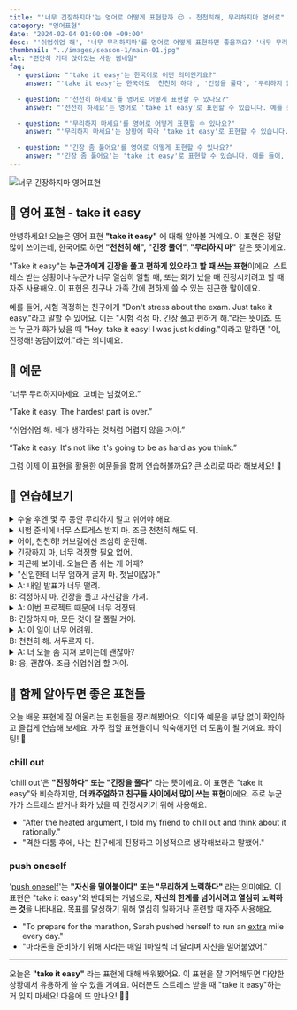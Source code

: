 ```yaml
---
title: "'너무 긴장하지마'는 영어로 어떻게 표현할까 😌 - 천천히해, 무리하지마 영어로"
category: "영어표현"
date: "2024-02-04 01:00:00 +09:00"
desc: "'쉬엄쉬엄 해', '너무 무리하지마'를 영어로 어떻게 표현하면 좋을까요? '너무 무리하지 마세요. 고비는 넘겼어요.', '쉬엄쉬엄 해. 네가 생각하는 것처럼 어렵지 않을 거야.' 등을 영어로 표현하는 법을 배워봅시다."
thumbnail: "../images/season-1/main-01.jpg"
alt: "편안히 기대 앉아있는 사람 썸네일"
faq:
  - question: "'take it easy'는 한국어로 어떤 의미인가요?"
    answer: "'take it easy'는 한국어로 '천천히 하다', '긴장을 풀다', '무리하지 않다' 등의 의미를 가집니다. 이 표현은 누군가에게 스트레스를 덜 받거나 더 편하게 행동하라고 조언할 때 사용됩니다."

  - question: "'천천히 하세요'를 영어로 어떻게 표현할 수 있나요?"
    answer: "'천천히 하세요'는 영어로 'take it easy'로 표현할 수 있습니다. 예를 들어, '일할 때 천천히 하세요'는 'Take it easy when you're working'으로 말할 수 있습니다."

  - question: "'무리하지 마세요'를 영어로 어떻게 표현할 수 있나요?"
    answer: "'무리하지 마세요'는 상황에 따라 'take it easy'로 표현할 수 있습니다. 예를 들어, '수술 후에는 무리하지 마세요'는 'After your surgery, remember to take it easy'로 말할 수 있습니다."

  - question: "'긴장 좀 풀어요'를 영어로 어떻게 표현할 수 있나요?"
    answer: "'긴장 좀 풀어요'는 'take it easy'로 표현할 수 있습니다. 예를 들어, '시험 전에 긴장 좀 풀어요'는 'Take it easy before the exam'으로 말할 수 있습니다."
---
```


![너무 긴장하지마 영어표현](../images/season-1/main-01.jpg)

## 🌟 영어 표현 - take it easy

안녕하세요! 오늘은 영어 표현 **"take it easy"** 에 대해 알아볼 거예요. 이 표현은 정말 많이 쓰이는데, 한국어로 하면 **"천천히 해", "긴장 풀어", "무리하지 마"** 같은 뜻이에요.

"Take it easy"는 **누군가에게 긴장을 풀고 편하게 있으라고 할 때 쓰는 표현**이에요. 스트레스 받는 상황이나 누군가 너무 열심히 일할 때, 또는 화가 났을 때 진정시키려고 할 때 자주 사용해요. 이 표현은 친구나 가족 간에 편하게 쓸 수 있는 친근한 말이에요.

예를 들어, 시험 걱정하는 친구에게 "Don't stress about the exam. Just take it easy."라고 말할 수 있어요. 이는 "시험 걱정 마. 긴장 풀고 편하게 해."라는 뜻이죠. 또는 누군가 화가 났을 때 "Hey, take it easy! I was just kidding."이라고 말하면 "야, 진정해! 농담이었어."라는 의미예요.

## 📖 예문

“너무 무리하지마세요. 고비는 넘겼어요.”

“Take it easy. The hardest part is over.”

“쉬엄쉬엄 해. 네가 생각하는 것처럼 어렵지 않을 거야.”

“Take it easy. It's not like it's going to be as hard as you think.”

그럼 이제 이 표현을 활용한 예문들을 함께 연습해볼까요? 큰 소리로 따라 해보세요! 🎉

## 💬 연습해보기

<details>
<summary>수술 후엔 몇 주 동안 무리하지 말고 쉬어야 해요.</summary>
<span>After your surgery, remember to take it easy for a few weeks.</span>
</details>

<details>
  <summary>시험 준비에 너무 스트레스 받지 마. 조금 천천히 해도 돼.</summary>
  <span>Don't stress too much about the exam prep. You can take it easy a bit.</span>
</details>

<details>
<summary>어이, 천천히! 커브길에선 조심히 운전해.</summary>
<span>Whoa, slow down! Take it easy on those curves.</span>
</details>

<details>
 <summary>긴장하지 마, 너무 걱정할 필요 없어.</summary>
  <span>Just take it easy, there's no need to worry too much.</span>
</details>

<details>
<summary>피곤해 보이네. 오늘은 좀 쉬는 게 어때?</summary>
<span>You look exhausted. Why don't you take it easy for the rest of the day?</span>
</details>

<details>
<summary>"신입한테 너무 엄하게 굴지 마. 첫날이잖아."</summary>
<span>"Take it easy on the new guy. It's his first day, after all."</span>
</details>

<details>
  <summary>A: 내일 발표가 너무 떨려.<br>
  B: 걱정하지 마. 긴장을 풀고 자신감을 가져.
  </summary>
  <span>
  A: I'm so <a href="/blog/in-english/115.nervous/">nervous</a> about the presentation tomorrow.<br>
  B: Don't worry. Just take it easy and be confident.
  </span>
</details>

<details>
  <summary>A: 이번 프로젝트 때문에 너무 걱정돼.<br>
  B: 긴장하지 마, 모든 것이 잘 풀릴 거야.
  </summary>
  <span>
  A: I'm so worried about this project.<br>
  B: Take it easy, everything is going to work out.
  </span>
</details>

<details>
  <summary>A: 이 일이 너무 어려워.<br>
  B: 천천히 해. 서두르지 마.
  </summary>
  <span>
  A: This task is too difficult.<br>
  B: Take it easy. Don't rush.
  </span>
</details>

<details>
  <summary>A: 너 오늘 좀 지쳐 보이는데 괜찮아?<br>
  B: 응, 괜찮아. 조금 쉬엄쉬엄 할 거야.
  </summary>
  <span>
  A: You look a bit tired today, are you okay?<br>
  B: Yes, I'm fine. I'll just take it easy for a bit.
  </span>
</details>

## 🤝 함께 알아두면 좋은 표현들

오늘 배운 표현에 잘 어울리는 표현들을 정리해봤어요. 의미와 예문을 부담 없이 확인하고 즐겁게 연습해 보세요. 자주 접할 표현들이니 익숙해지면 더 도움이 될 거예요. 화이팅! 🌼

### chill out

'chill out'은 **"진정하다" 또는 "긴장을 풀다"** 라는 뜻이에요. 이 표현은 "take it easy"와 비슷하지만, **더 캐주얼하고 친구들 사이에서 많이 쓰는 표현**이에요. 주로 누군가가 스트레스 받거나 화가 났을 때 진정시키기 위해 사용해요.

- "After the heated argument, I told my friend to chill out and think about it rationally."
- "격한 다툼 후에, 나는 친구에게 진정하고 이성적으로 생각해보라고 말했어."

### push oneself

'[push oneself](/blog/in-english/216.push-oneself/)'는 **"자신을 밀어붙이다" 또는 "무리하게 노력하다"** 라는 의미예요. 이 표현은 "take it easy"와 반대되는 개념으로, **자신의 한계를 넘어서려고 열심히 노력하는 것**을 나타내요. 목표를 달성하기 위해 열심히 일하거나 훈련할 때 자주 사용해요.

- "To prepare for the marathon, Sarah pushed herself to run an [extra](/blog/in-english/265.extra/) mile every day."
- "마라톤을 준비하기 위해 사라는 매일 1마일씩 더 달리며 자신을 밀어붙였어."

---

오늘은 **"take it easy"** 라는 표현에 대해 배워봤어요. 이 표현을 잘 기억해두면 다양한 상황에서 유용하게 쓸 수 있을 거예요. 여러분도 스트레스 받을 때 "take it easy"하는 거 잊지 마세요! 다음에 또 만나요! 👋😊
